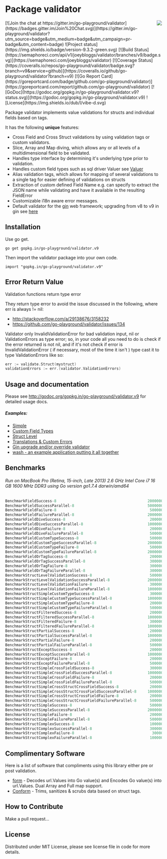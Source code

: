 Package validator
================
<img align="right" src="https://raw.githubusercontent.com/go-playground/validator/v9/logo.png">
[![Join the chat at https://gitter.im/go-playground/validator](https://badges.gitter.im/Join%20Chat.svg)](https://gitter.im/go-playground/validator?utm_source=badge&utm_medium=badge&utm_campaign=pr-badge&utm_content=badge)
![Project status](https://img.shields.io/badge/version-9.3.2-green.svg)
[![Build Status](https://semaphoreci.com/api/v1/joeybloggs/validator/branches/v9/badge.svg)](https://semaphoreci.com/joeybloggs/validator)
[![Coverage Status](https://coveralls.io/repos/go-playground/validator/badge.svg?branch=v9&service=github)](https://coveralls.io/github/go-playground/validator?branch=v9)
[![Go Report Card](https://goreportcard.com/badge/github.com/go-playground/validator)](https://goreportcard.com/report/github.com/go-playground/validator)
[![GoDoc](https://godoc.org/gopkg.in/go-playground/validator.v9?status.svg)](https://godoc.org/gopkg.in/go-playground/validator.v9)
![License](https://img.shields.io/dub/l/vibe-d.svg)

Package validator implements value validations for structs and individual fields based on tags.

It has the following **unique** features:

-   Cross Field and Cross Struct validations by using validation tags or custom validators.  
-   Slice, Array and Map diving, which allows any or all levels of a multidimensional field to be validated.  
-   Handles type interface by determining it's underlying type prior to validation.
-   Handles custom field types such as sql driver Valuer see [Valuer](https://golang.org/src/database/sql/driver/types.go?s=1210:1293#L29)
-   Alias validation tags, which allows for mapping of several validations to a single tag for easier defining of validations on structs
-   Extraction of custom defined Field Name e.g. can specify to extract the JSON name while validating and have it available in the resulting FieldError
-   Customizable i18n aware error messages.
-   Default validator for the [gin](https://github.com/gin-gonic/gin) web framework; upgrading from v8 to v9 in gin see [here](https://github.com/go-playground/validator/tree/v9/examples/gin-upgrading-overriding)

Installation
------------

Use go get.

	go get gopkg.in/go-playground/validator.v9

Then import the validator package into your own code.

	import "gopkg.in/go-playground/validator.v9"

Error Return Value
-------

Validation functions return type error

They return type error to avoid the issue discussed in the following, where err is always != nil:

* http://stackoverflow.com/a/29138676/3158232
* https://github.com/go-playground/validator/issues/134

Validator only InvalidValidationError for bad validation input, nil or ValidationErrors as type error; so, in your code all you need to do is check if the error returned is not nil, and if it's not check if error is InvalidValidationError ( if necessary, most of the time it isn't ) type cast it to type ValidationErrors like so:

```go
err := validate.Struct(mystruct)
validationErrors := err.(validator.ValidationErrors)
 ```

Usage and documentation
------

Please see http://godoc.org/gopkg.in/go-playground/validator.v9 for detailed usage docs.

##### Examples:

- [Simple](https://github.com/go-playground/validator/blob/v9/examples/simple/main.go)
- [Custom Field Types](https://github.com/go-playground/validator/blob/v9/examples/custom/main.go)
- [Struct Level](https://github.com/go-playground/validator/blob/v9/examples/struct-level/main.go)
- [Translations & Custom Errors](https://github.com/go-playground/validator/blob/v9/examples/translations/main.go)
- [Gin upgrade and/or override validator](https://github.com/go-playground/validator/tree/v9/examples/gin-upgrading-overriding)
- [wash - an example application putting it all together](https://github.com/bluesuncorp/wash)

Benchmarks
------
###### Run on MacBook Pro (Retina, 15-inch, Late 2013) 2.6 GHz Intel Core i7 16 GB 1600 MHz DDR3 using Go version go1.7.4 darwin/amd64
```go
BenchmarkFieldSuccess-8                                       	20000000	       107 ns/op	       0 B/op	       0 allocs/op
BenchmarkFieldSuccessParallel-8                               	50000000	        33.6 ns/op	       0 B/op	       0 allocs/op
BenchmarkFieldFailure-8                                       	 5000000	       333 ns/op	     208 B/op	       4 allocs/op
BenchmarkFieldFailureParallel-8                               	20000000	       117 ns/op	     208 B/op	       4 allocs/op
BenchmarkFieldDiveSuccess-8                                   	 2000000	       766 ns/op	     201 B/op	      11 allocs/op
BenchmarkFieldDiveSuccessParallel-8                           	10000000	       232 ns/op	     201 B/op	      11 allocs/op
BenchmarkFieldDiveFailure-8                                   	 2000000	      1000 ns/op	     412 B/op	      16 allocs/op
BenchmarkFieldDiveFailureParallel-8                           	 5000000	       337 ns/op	     413 B/op	      16 allocs/op
BenchmarkFieldCustomTypeSuccess-8                             	 5000000	       264 ns/op	      32 B/op	       2 allocs/op
BenchmarkFieldCustomTypeSuccessParallel-8                     	20000000	        83.5 ns/op	      32 B/op	       2 allocs/op
BenchmarkFieldCustomTypeFailure-8                             	 5000000	       343 ns/op	     208 B/op	       4 allocs/op
BenchmarkFieldCustomTypeFailureParallel-8                     	20000000	       122 ns/op	     208 B/op	       4 allocs/op
BenchmarkFieldOrTagSuccess-8                                  	 2000000	       872 ns/op	      16 B/op	       1 allocs/op
BenchmarkFieldOrTagSuccessParallel-8                          	 3000000	       410 ns/op	      16 B/op	       1 allocs/op
BenchmarkFieldOrTagFailure-8                                  	 3000000	       569 ns/op	     224 B/op	       5 allocs/op
BenchmarkFieldOrTagFailureParallel-8                          	 3000000	       407 ns/op	     224 B/op	       5 allocs/op
BenchmarkStructLevelValidationSuccess-8                       	 5000000	       268 ns/op	      32 B/op	       2 allocs/op
BenchmarkStructLevelValidationSuccessParallel-8               	20000000	        83.3 ns/op	      32 B/op	       2 allocs/op
BenchmarkStructLevelValidationFailure-8                       	 3000000	       567 ns/op	     304 B/op	       8 allocs/op
BenchmarkStructLevelValidationFailureParallel-8               	10000000	       204 ns/op	     304 B/op	       8 allocs/op
BenchmarkStructSimpleCustomTypeSuccess-8                      	 3000000	       457 ns/op	      32 B/op	       2 allocs/op
BenchmarkStructSimpleCustomTypeSuccessParallel-8              	10000000	       136 ns/op	      32 B/op	       2 allocs/op
BenchmarkStructSimpleCustomTypeFailure-8                      	 2000000	       757 ns/op	     424 B/op	       9 allocs/op
BenchmarkStructSimpleCustomTypeFailureParallel-8              	 5000000	       310 ns/op	     440 B/op	      10 allocs/op
BenchmarkStructFilteredSuccess-8                              	 2000000	       678 ns/op	     288 B/op	       9 allocs/op
BenchmarkStructFilteredSuccessParallel-8                      	10000000	       258 ns/op	     288 B/op	       9 allocs/op
BenchmarkStructFilteredFailure-8                              	 3000000	       521 ns/op	     256 B/op	       7 allocs/op
BenchmarkStructFilteredFailureParallel-8                      	10000000	       197 ns/op	     256 B/op	       7 allocs/op
BenchmarkStructPartialSuccess-8                               	 2000000	       602 ns/op	     256 B/op	       6 allocs/op
BenchmarkStructPartialSuccessParallel-8                       	10000000	       241 ns/op	     256 B/op	       6 allocs/op
BenchmarkStructPartialFailure-8                               	 2000000	       866 ns/op	     480 B/op	      11 allocs/op
BenchmarkStructPartialFailureParallel-8                       	 5000000	       347 ns/op	     480 B/op	      11 allocs/op
BenchmarkStructExceptSuccess-8                                	 2000000	       955 ns/op	     496 B/op	      12 allocs/op
BenchmarkStructExceptSuccessParallel-8                        	10000000	       209 ns/op	     240 B/op	       5 allocs/op
BenchmarkStructExceptFailure-8                                	 2000000	       809 ns/op	     464 B/op	      10 allocs/op
BenchmarkStructExceptFailureParallel-8                        	 5000000	       335 ns/op	     464 B/op	      10 allocs/op
BenchmarkStructSimpleCrossFieldSuccess-8                      	 3000000	       469 ns/op	      72 B/op	       3 allocs/op
BenchmarkStructSimpleCrossFieldSuccessParallel-8              	10000000	       167 ns/op	      72 B/op	       3 allocs/op
BenchmarkStructSimpleCrossFieldFailure-8                      	 2000000	       714 ns/op	     304 B/op	       8 allocs/op
BenchmarkStructSimpleCrossFieldFailureParallel-8              	 5000000	       278 ns/op	     304 B/op	       8 allocs/op
BenchmarkStructSimpleCrossStructCrossFieldSuccess-8           	 2000000	       660 ns/op	      80 B/op	       4 allocs/op
BenchmarkStructSimpleCrossStructCrossFieldSuccessParallel-8   	10000000	       244 ns/op	      80 B/op	       4 allocs/op
BenchmarkStructSimpleCrossStructCrossFieldFailure-8           	 2000000	       939 ns/op	     320 B/op	       9 allocs/op
BenchmarkStructSimpleCrossStructCrossFieldFailureParallel-8   	 5000000	       382 ns/op	     320 B/op	       9 allocs/op
BenchmarkStructSimpleSuccess-8                                	 5000000	       287 ns/op	       0 B/op	       0 allocs/op
BenchmarkStructSimpleSuccessParallel-8                        	20000000	        90.5 ns/op	       0 B/op	       0 allocs/op
BenchmarkStructSimpleFailure-8                                	 2000000	       712 ns/op	     424 B/op	       9 allocs/op
BenchmarkStructSimpleFailureParallel-8                        	 5000000	       298 ns/op	     424 B/op	       9 allocs/op
BenchmarkStructComplexSuccess-8                               	 1000000	      1645 ns/op	     128 B/op	       8 allocs/op
BenchmarkStructComplexSuccessParallel-8                       	 3000000	       544 ns/op	     128 B/op	       8 allocs/op
BenchmarkStructComplexFailure-8                               	  300000	      4688 ns/op	    3041 B/op	      53 allocs/op
BenchmarkStructComplexFailureParallel-8                       	 1000000	      2064 ns/op	    3041 B/op	      53 allocs/op
```

Complimentary Software
----------------------

Here is a list of software that compliments using this library either pre or post validation.

* [form](https://github.com/go-playground/form) - Decodes url.Values into Go value(s) and Encodes Go value(s) into url.Values. Dual Array and Full map support.
* [Conform](https://github.com/leebenson/conform) - Trims, sanitizes & scrubs data based on struct tags.

How to Contribute
------

Make a pull request...

License
------
Distributed under MIT License, please see license file in code for more details.
